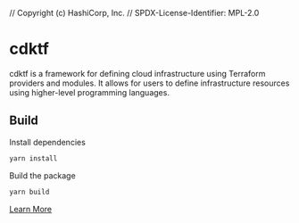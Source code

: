 // Copyright (c) HashiCorp, Inc.
// SPDX-License-Identifier: MPL-2.0

# cdktf

cdktf is a framework for defining cloud infrastructure using Terraform providers and modules. It allows for
users to define infrastructure resources using higher-level programming languages.

## Build

Install dependencies

```bash
yarn install
```

Build the package

```bash
yarn build
```

[Learn More](https://cdk.tf/docs)
